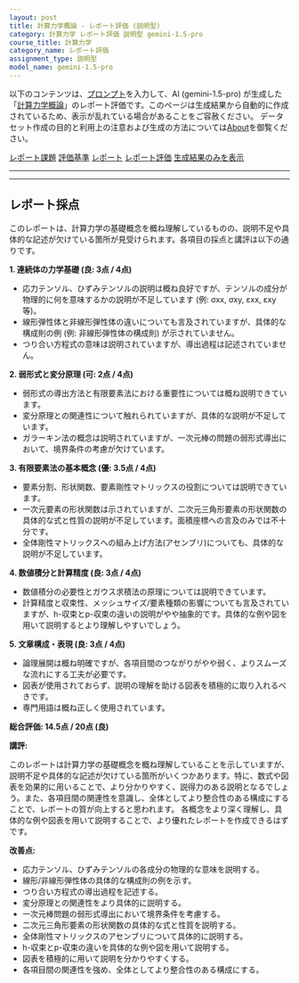 ```yaml
---
layout: post
title: 計算力学概論 - レポート評価 (説明型)
category: 計算力学 レポート評価 説明型 gemini-1.5-pro
course_title: 計算力学
category_name: レポート評価
assignment_type: 説明型
model_name: gemini-1.5-pro
---
```


以下のコンテンツは、[プロンプト](http://127.0.0.1:8000/generated/計算力学/gemini-1.5-pro/prompt_レポート評価-説明型.md)を入力して、AI (gemini-1.5-pro) が生成した「[計算力学概論](/contents/計算力学/)」のレポート評価です。このページは生成結果から自動的に作成されているため、表示が乱れている場合があることをご容赦ください。
データセット作成の目的と利用上の注意および生成の方法については[About](/About)を御覧ください。

[レポート課題](../レポート課題-説明型)
[評価基準](../評価基準-説明型)
[レポート](../レポート-説明型)
[レポート評価](../レポート評価-説明型)
[生成結果のみを表示](http://127.0.0.1:8000/generated/計算力学/gemini-1.5-pro/レポート評価-説明型.md)
  

***
***
  
## レポート採点

このレポートは、計算力学の基礎概念を概ね理解しているものの、説明不足や具体的な記述が欠けている箇所が見受けられます。各項目の採点と講評は以下の通りです。

**1. 連続体の力学基礎 (良: 3点 / 4点)**

* 応力テンソル、ひずみテンソルの説明は概ね良好ですが、テンソルの成分が物理的に何を意味するかの説明が不足しています (例: σxx, σxy, εxx, εxy 等)。
* 線形弾性体と非線形弾性体の違いについても言及されていますが、具体的な構成則の例 (例: 非線形弾性体の構成則) が示されていません。
* つり合い方程式の意味は説明されていますが、導出過程は記述されていません。

**2. 弱形式と変分原理 (可: 2点 / 4点)**

* 弱形式の導出方法と有限要素法における重要性については概ね説明できています。
* 変分原理との関連性について触れられていますが、具体的な説明が不足しています。
* ガラーキン法の概念は説明されていますが、一次元棒の問題の弱形式導出において、境界条件の考慮が欠けています。

**3. 有限要素法の基本概念 (優: 3.5点 / 4点)**

* 要素分割、形状関数、要素剛性マトリックスの役割については説明できています。
* 一次元要素の形状関数は示されていますが、二次元三角形要素の形状関数の具体的な式と性質の説明が不足しています。面積座標への言及のみでは不十分です。
* 全体剛性マトリックスへの組み上げ方法(アセンブリ)についても、具体的な説明が不足しています。

**4. 数値積分と計算精度 (良: 3点 / 4点)**

* 数値積分の必要性とガウス求積法の原理については説明できています。
* 計算精度と収束性、メッシュサイズ/要素種類の影響についても言及されていますが、h-収束とp-収束の違いの説明がやや抽象的です。具体的な例や図を用いて説明するとより理解しやすいでしょう。

**5. 文章構成・表現 (良: 3点 / 4点)**

* 論理展開は概ね明確ですが、各項目間のつながりがやや弱く、よりスムーズな流れにする工夫が必要です。
* 図表が使用されておらず、説明の理解を助ける図表を積極的に取り入れるべきです。
* 専門用語は概ね正しく使用されています。

**総合評価: 14.5点 / 20点 (良)**

**講評:**

このレポートは計算力学の基礎概念を概ね理解していることを示していますが、説明不足や具体的な記述が欠けている箇所がいくつかあります。特に、数式や図表を効果的に用いることで、より分かりやすく、説得力のある説明となるでしょう。また、各項目間の関連性を意識し、全体としてより整合性のある構成にすることで、レポートの質が向上すると思われます。 各概念をより深く理解し、具体的な例や図表を用いて説明することで、より優れたレポートを作成できるはずです。


**改善点:**

* 応力テンソル、ひずみテンソルの各成分の物理的な意味を説明する。
* 線形/非線形弾性体の具体的な構成則の例を示す。
* つり合い方程式の導出過程を記述する。
* 変分原理との関連性をより具体的に説明する。
* 一次元棒問題の弱形式導出において境界条件を考慮する。
* 二次元三角形要素の形状関数の具体的な式と性質を説明する。
* 全体剛性マトリックスのアセンブリについて具体的に説明する。
* h-収束とp-収束の違いを具体的な例や図を用いて説明する。
* 図表を積極的に用いて説明を分かりやすくする。
* 各項目間の関連性を強め、全体としてより整合性のある構成にする。
